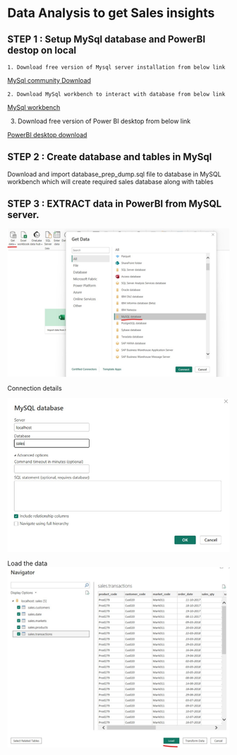 # Data Analysis to get Sales insights

## STEP 1  :  Setup MySql database and PowerBI destop on local
    1. Download free version of Mysql server installation from below link 
    
   [MySql community Download](https://dev.mysql.com/downloads/file/?id=534319)

    2. Download MySql workbench to interact with database from below link

   [MySql workbench](https://dev.mysql.com/downloads/workbench/)

   3. Download free version of Power BI desktop from below link
      
   [PowerBI desktop download](https://www.microsoft.com/en-us/download/details.aspx?id=58494)

## STEP 2 :  Create database and tables in MySql

  Download and import database_prep_dump.sql file to database in MySQL workbench which will create required sales database along with tables

## STEP 3 :  EXTRACT data in PowerBI from MySQL server.

![Screenshot of step on how to connect sql from powerBI.](https://github.com/kunalpatade92/Kunal_data_analytics_sales/blob/main/src/get_data_from_mySql_db.jpg)


 Connection details

 ![Connection details](https://github.com/kunalpatade92/Kunal_data_analytics_sales/blob/main/src/connection_details.jpg)

 Load the data 
 ![Load the data](https://github.com/kunalpatade92/Kunal_data_analytics_sales/blob/main/src/Load_data.jpg)



        
       



